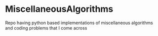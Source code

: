 # MiscellaneousAlgorithms
Repo having python based implementations of miscellaneous algorithms and coding problems that I come across
